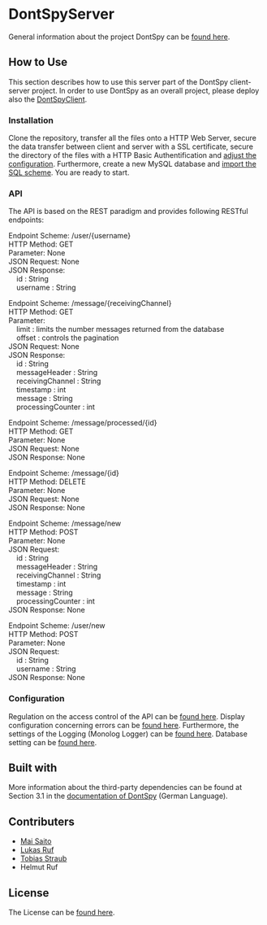 # DontSpyServer

General information about the project DontSpy can be [found here](https://dontspy.github.io/).

## How to Use

This section describes how to use this server part of the DontSpy client-server project. In order to use DontSpy as an overall project, please deploy also the [DontSpyClient](https://github.com/dontspy/DontSpyClient).

### Installation

Clone the repository, transfer all the files onto a HTTP Web Server, secure the data transfer between client and server with a SSL certificate, secure the directory of the files with a HTTP Basic Authentification and [adjust the configuration](https://github.com/dontspy/DontSpyServer/edit/master/README.md#L71). Furthermore, create a new MySQL database and [import the SQL scheme](https://github.com/dontspy/DontSpyServer/blob/master/mysql_dump.sql). You are ready to start.

### API

The API is based on the REST paradigm and provides following RESTful endpoints:

Endpoint Scheme: /user/{username}<br />
HTTP Method: GET<br />
Parameter: None<br />
JSON Request: None<br />
JSON Response: <br />
&nbsp;&nbsp;&nbsp; id : String<br />
&nbsp;&nbsp;&nbsp; username : String

Endpoint Scheme: /message/{receivingChannel}<br />
HTTP Method: GET<br />
Parameter: <br />
&nbsp;&nbsp;&nbsp; limit : limits the number messages returned from the database<br />
&nbsp;&nbsp;&nbsp; offset : controls the pagination<br />
JSON Request: None<br />
JSON Response:<br />
&nbsp;&nbsp;&nbsp; id : String<br />
&nbsp;&nbsp;&nbsp; messageHeader : String<br />
&nbsp;&nbsp;&nbsp; receivingChannel : String<br />
&nbsp;&nbsp;&nbsp; timestamp : int<br />
&nbsp;&nbsp;&nbsp; message : String<br />
&nbsp;&nbsp;&nbsp; processingCounter : int

Endpoint Scheme: /message/processed/{id}<br />
HTTP Method: GET<br />
Parameter: None<br />
JSON Request: None<br />
JSON Response: None<br />

Endpoint Scheme: /message/{id}<br />
HTTP Method: DELETE<br />
Parameter: None<br />
JSON Request: None<br />
JSON Response: None<br />

Endpoint Scheme: /message/new<br />
HTTP Method: POST<br />
Parameter: None<br />
JSON Request:<br />
&nbsp;&nbsp;&nbsp; id : String<br />
&nbsp;&nbsp;&nbsp; messageHeader : String<br />
&nbsp;&nbsp;&nbsp; receivingChannel : String<br />
&nbsp;&nbsp;&nbsp; timestamp : int<br />
&nbsp;&nbsp;&nbsp; message : String<br />
&nbsp;&nbsp;&nbsp; processingCounter : int<br />
JSON Response: None<br />

Endpoint Scheme: /user/new<br />
HTTP Method: POST<br />
Parameter: None<br />
JSON Request:<br />
&nbsp;&nbsp;&nbsp; id : String<br />
&nbsp;&nbsp;&nbsp; username : String<br />
JSON Response: None

### Configuration

Regulation on the access control of the API can be [found here](https://github.com/dontspy/DontSpyServer/blob/master/src/middleware.php#L27). Display configuration concerning errors can be [found here](https://github.com/dontspy/DontSpyServer/blob/master/src/settings.php#L4). Furthermore, the settings of the Logging (Monolog Logger) can be [found here](https://github.com/dontspy/DontSpyServer/blob/master/src/settings.php#L12). Database setting can be [found here](https://github.com/dontspy/DontSpyServer/blob/master/src/settings.php#L19).

## Built with

More information about the third-party dependencies can be found at Section 3.1 in the [documentation of DontSpy](https://github.com/dontspy/dontspy.github.io/blob/master/docs/documentationGerman.pdf) (German Language).

## Contributers

- [Mai Saito](https://github.com/dontspy/DontSpyServer/graphs/contributors)
- [Lukas Ruf](https://github.com/dontspy/DontSpyServer/graphs/contributors)
- [Tobias Straub](https://github.com/dontspy/DontSpyServer/graphs/contributors)
- Helmut Ruf

## License

The License can be [found here](https://github.com/dontspy/DontSpyServer/blob/master/LICENSE).
